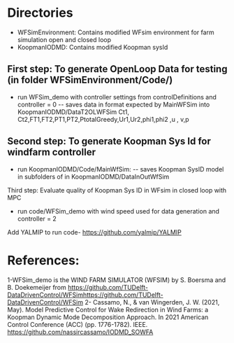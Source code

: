 # Directories
- WFSimEnvironment: Contains modified WFsim environment for farm simulation
  open and closed loop
- KoopmanIODMD: Contains modified Koopman sysId

## First step: To generate OpenLoop Data for testing (in folder WFSimEnvironment/Code/)
- run WFSim_demo with controller settings from controlDefinitions and controller = 0
-- saves data in format expected by MainWFSim into KoopmanIODMD/DataT2OLWFSim 
 Ct1, Ct2,FT1,FT2,PT1,PT2,PtotalGreedy,Ur1,Ur2,phi1,phi2 ,u , v,p  

## Second step: To generate Koopman Sys Id for windfarm controller 
- run KoopmanIODMD/Code/MainWfSim:
-- saves Koopman SysID model in subfolders of  in KoopmanIODMD/DataInOutWfSim 

Third step: Evaluate quality of Koopman Sys ID in WFsim in closed loop with MPC
- run code/WFSim_demo with wind speed used for data generation and controller = 2

Add YALMIP to run code- https://github.com/yalmip/YALMIP 

# References: 
1-WFSim_demo is the WIND FARM SIMULATOR (WFSIM) by S. Boersma and B. Doekemeijer
 from https://github.com/TUDelft-DataDrivenControl/WFSimhttps://github.com/TUDelft-DataDrivenControl/WFSim
2- Cassamo, N., & van Wingerden, J. W. (2021, May). Model Predictive Control for Wake Redirection in Wind Farms: a Koopman Dynamic Mode Decomposition Approach. 
In 2021 American Control Conference (ACC) (pp. 1776-1782). IEEE.
https://github.com/nassircassamo/IODMD_SOWFA
